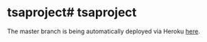 # tsaproject# tsaproject

The master branch is being automatically deployed via Heroku [here](https://tsaproject2017.herokuapp.com).
